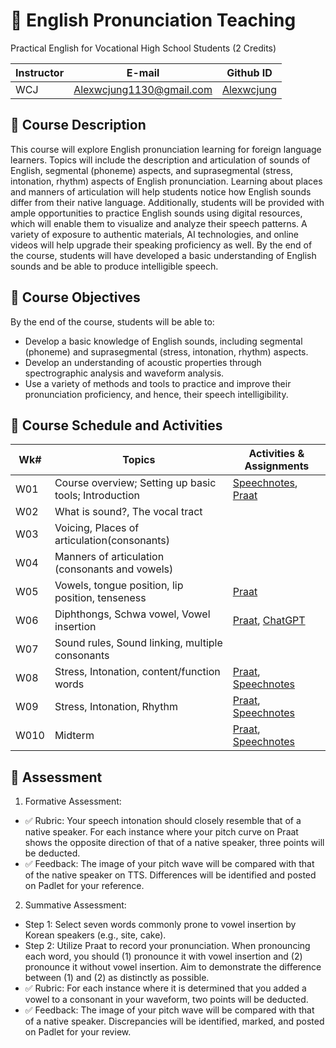 # 📕 English Pronunciation Teaching
Practical English for Vocational High School Students (2 Credits)

|Instructor|E-mail|Github ID|
|--|--|--|
|WCJ|Alexwcjung1130@gmail.com|[Alexwcjung](https://github.com/Alexwcjung)|

## 🍃 Course Description
This course will explore English pronunciation learning for foreign language learners. Topics will include the description and articulation of sounds of English, segmental (phoneme) aspects, and suprasegmental (stress, intonation, rhythm) aspects of English pronunciation. Learning about places and manners of articulation will help students notice how English sounds differ from their native language. Additionally, students will be provided with ample opportunities to practice English sounds using digital resources, which will enable them to visualize and analyze their speech patterns. A variety of exposure to authentic materials, AI technologies, and online videos will help upgrade their speaking proficiency as well. By the end of the course, students will have developed a basic understanding of English sounds and be able to produce intelligible speech.

## 🍃 Course Objectives
By the end of the course, students will be able to:
+ Develop a basic knowledge of English sounds, including segmental (phoneme) and suprasegmental (stress, intonation, rhythm) aspects.
+ Develop an understanding of acoustic properties through spectrographic analysis and waveform analysis. 
+ Use a variety of methods and tools to practice and improve their pronunciation proficiency, and hence, their speech intelligibility.

## 🍃 Course Schedule and Activities

|Wk#|Topics|Activities & Assignments|
|--|------------|--|
|W01|Course overview; Setting up basic tools; Introduction| [Speechnotes](https://speechnotes.co/), [Praat](https://www.fon.hum.uva.nl/praat/)
|W02|What is sound?, The vocal tract 
|W03|Voicing, Places of articulation(consonants)
|W04|Manners of articulation (consonants and vowels)
|W05|Vowels, tongue position, lip position, tenseness| [Praat](https://www.fon.hum.uva.nl/praat/)
|W06|Diphthongs, Schwa vowel, Vowel insertion|[Praat](https://www.fon.hum.uva.nl/praat/), [ChatGPT](https://chat.openai.com/)
|W07|Sound rules, Sound linking, multiple consonants
|W08|Stress, Intonation, content/function words| [Praat](https://www.fon.hum.uva.nl/praat/), [Speechnotes](https://speechnotes.co/)
|W09|Stress, Intonation, Rhythm| [Praat](https://www.fon.hum.uva.nl/praat/), [Speechnotes](https://speechnotes.co/)
|W010|Midterm| [Praat](https://www.fon.hum.uva.nl/praat/), [Speechnotes](https://speechnotes.co/)

## 🍃 Assessment
1. Formative Assessment:
+ ✅ Rubric: Your speech intonation should closely resemble that of a native speaker. For each instance where your pitch curve on Praat shows the opposite direction of that of a native speaker, three points will be deducted.
+ ✅ Feedback: The image of your pitch wave will be compared with that of the native speaker on TTS. Differences will be identified and posted on Padlet for your reference.

2. Summative Assessment:
+ Step 1: Select seven words commonly prone to vowel insertion by Korean speakers (e.g., site, cake).
+ Step 2: Utilize Praat to record your pronunciation. When pronouncing each word, you should (1) pronounce it with vowel insertion and (2) pronounce it without vowel insertion. Aim to demonstrate the difference between (1) and (2) as distinctly as possible.
+ ✅ Rubric: For each instance where it is determined that you added a vowel to a consonant in your waveform, two points will be deducted.
+ ✅ Feedback: The image of your pitch wave will be compared with that of a native speaker. Discrepancies will be identified, marked, and posted on Padlet for your review.
